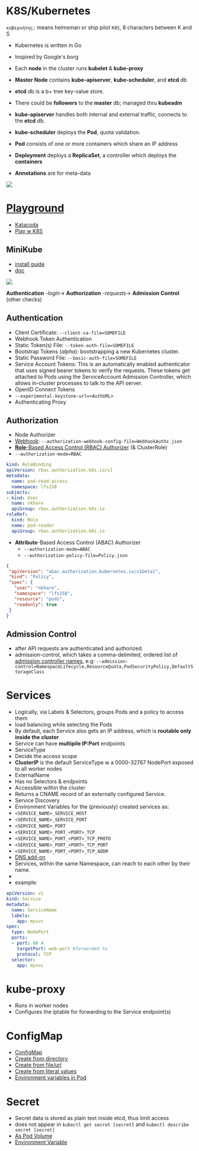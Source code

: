 
# K8S/Kubernetes
`κυβερνήτης:` means helmsman or ship pilot
`K8S`, 8 characters between K and S

+ Kubernetes is written in Go
+ Inspired by Google's borg

+ Each **node** in the cluster runs **kubelet** & **kube-proxy**
 + **Master Node** contains **kube-apiserver**, **kube-scheduler**, and **etcd** db
  + **etcd** db is a b+ tree key-value store.
   + There could be **followers** to the **master** db; managed thru **kubeadm**
  + **kube-apiserver** handles both internal and external traffic, connects to the **etcd** db.
  + **kube-scheduler** deploys the **Pod**, quota validation.
   + **Pod** consists of one or more containers which share an IP address
+ **Deployment** deploys a **ReplicaSet**, a controller which deploys the **containers**
+ **Annotations** are for meta-data

[![](https://d33wubrfki0l68.cloudfront.net/e298a92e2454520dddefc3b4df28ad68f9b91c6f/70d52/images/docs/pre-ccm-arch.png)](https://kubernetes.io/docs/concepts/architecture/cloud-controller/)

# [Playground](https://kubernetes.io/docs/tasks/configure-pod-container/configure-pod-configmap/#before-you-begin)
 + [Katacoda](https://www.katacoda.com/courses/kubernetes/playground)
 + [Play w K8S](http://labs.play-with-k8s.com/)

## MiniKube
+ [install guide](https://kubernetes.io/docs/tasks/tools/install-minikube/)
+ [doc](https://kubernetes.io/docs/setup/minikube)

[![](https://d33wubrfki0l68.cloudfront.net/673dbafd771491a080c02c6de3fdd41b09623c90/50100/images/docs/admin/access-control-overview.svg)](https://kubernetes.io/docs/reference/access-authn-authz/controlling-access/)

**Authentication** -*login*-> **Authorization** -*requests*-> **Admission Control** (other checks)

## Authentication
+ Client Certificate: `--client-ca-file=SOMEFILE`
+ Webhook Token Authentication
+ Static Token(s) File: `--token-auth-file=SOMEFILE`
+ Bootstrap Tokens (*alpha*): bootstrapping a new Kubernetes cluster.
+ Static Password File: `--basic-auth-file=SOMEFILE`
+ Service Account Tokens: This is an automatically enabled authenticator that uses signed bearer tokens to verify the requests. These tokens get attached to Pods using the ServiceAccount Admission Controller, which allows in-cluster processes to talk to the API server.
+ OpenID Connect Tokens
+ `--experimental-keystone-url=<AuthURL>`
+ Authenticating Proxy

## Authorization
+ Node Authorizer
+ [Webhook](https://kubernetes.io/docs/reference/access-authn-authz/webhook/#configuration-file-format): `--authorization-webhook-config-file=WebhookAuthz.json`
+ [**Role**-Based Access Control (RBAC) Authorizer](https://kubernetes.io/docs/reference/access-authn-authz/rbac/) (& ClusterRole)
 + `--authorization-mode=RBAC`

```yaml
kind: RoleBinding
apiVersion: rbac.authorization.k8s.io/v1
metadata:
  name: pod-read-access
  namespace: lfs158
subjects:
- kind: User
  name: nkhare
  apiGroup: rbac.authorization.k8s.io
roleRef:
  kind: Role
  name: pod-reader
  apiGroup: rbac.authorization.k8s.io
```
+ **Attribute**-Based Access Control (ABAC) Authorizer
  + `--authorization-mode=ABAC`
  + `--authorization-policy-file=Policy.json`
 
 ```json
 {
  "apiVersion": "abac.authorization.kubernetes.io/v1beta1",
  "kind": "Policy",
  "spec": {
    "user": "nkhare",
    "namespace": "lfs158",
    "resource": "pods",
    "readonly": true
  }
}
 ```
 
## Admission Control
+ after API requests are authenticated and authorized.
+  admission-control, which takes a comma-delimited, ordered list of [admission controller names](https://kubernetes.io/docs/reference/access-authn-authz/admission-controllers/#what-does-each-admission-controller-do), e.g: `--admission-control=NamespaceLifecycle,ResourceQuota,PodSecurityPolicy,DefaultStorageClass`

# Services

+ Logically, via Labels & Selectors, groups Pods and a policy to access them
+ load balancing while selecting the Pods
+ By default, each Service also gets an IP address, which is **routable only inside the cluster**
+ Service can have **multipile IP:Port** endpoints
+ ServiceType
 + Decide the access scope
 + **ClusterIP** is the default ServiceType w a 0000-32767 NodePort exposed to all worker nodes
 + ExternalName
  + Has no Selectors & endpoints
  + Accessible within the cluster
  + Returns a CNAME record of an externally configured Service.
+ Service Discovery
 + Environment Variables for the (previously) created services as:
  + `<SERVICE_NAME>_SERVICE_HOST`
  + `<SERVICE_NAME>_SERVICE_PORT`
  + `<SERVICE_NAME>_PORT`
  + `<SERVICE_NAME>_PORT_<PORT>_TCP`
  + `<SERVICE_NAME>_PORT_<PORT>_TCP_PROTO`
  + `<SERVICE_NAME>_PORT_<PORT>_TCP_PORT`
  + `<SERVICE_NAME>_PORT_<PORT>_TCP_ADDR`
 + [DNS add-on](https://github.com/kubernetes/kubernetes/tree/master/cluster/addons/dns)
  + Services, within the same Namespace, can reach to each other by their name.
  + 
+ example:

```yaml
apiVersion: v1
kind: Service
metadata:
  name: ServiceName
  labels:
    app: mysvc
spec:
  type: NodePort
  ports:
  - port: 80 #
    targetPort: web-port #forwarded to
    protocol: TCP
  selector:
    app: mysvc
```

# kube-proxy

+ Runs in worker nodes
+ Configures the iptable for forwarding to the Service endpoint(s)


# ConfigMap

+ [ConfigMap](https://kubernetes.io/docs/tasks/configure-pod-container/configure-pod-configmap/#create-a-configmap)
 + [Create from directory](https://kubernetes.io/docs/tasks/configure-pod-container/configure-pod-configmap/#create-configmaps-from-directories)
 + [Create from file/url](https://kubernetes.io/docs/tasks/configure-pod-container/configure-pod-configmap/#create-configmaps-from-files)
 + [Create from literal values](https://kubernetes.io/docs/tasks/configure-pod-container/configure-pod-configmap/#create-configmaps-from-literal-values)
+ [Environment variables in Pod](https://kubernetes.io/docs/tasks/configure-pod-container/configure-pod-configmap/#use-configmap-defined-environment-variables-in-pod-commands)

# Secret
+ Secret data is stored as plain text inside etcd, thus limit access
+ does not appear in `kubectl get secret [secret]` and `kubectl describe secret [secret]`
+ [As Pod Volume](https://kubernetes.io/docs/concepts/configuration/secret/#using-secrets-as-files-from-a-pod)
+ [Environment Variable](https://kubernetes.io/docs/concepts/configuration/secret/#using-secrets-as-environment-variables)
